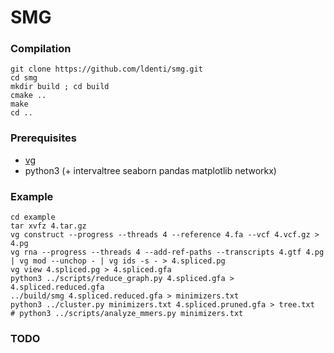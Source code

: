 # SMG

### Compilation
```
git clone https://github.com/ldenti/smg.git
cd smg
mkdir build ; cd build
cmake ..
make
cd ..
```

### Prerequisites
* [vg](https://github.com/vgteam/vg)
* python3 (+ intervaltree seaborn pandas matplotlib networkx)


### Example
```
cd example
tar xvfz 4.tar.gz
vg construct --progress --threads 4 --reference 4.fa --vcf 4.vcf.gz > 4.pg
vg rna --progress --threads 4 --add-ref-paths --transcripts 4.gtf 4.pg | vg mod --unchop - | vg ids -s - > 4.spliced.pg
vg view 4.spliced.pg > 4.spliced.gfa
python3 ../scripts/reduce_graph.py 4.spliced.gfa > 4.spliced.reduced.gfa
../build/smg 4.spliced.reduced.gfa > minimizers.txt
python3 ../cluster.py minimizers.txt 4.spliced.pruned.gfa > tree.txt
# python3 ../scripts/analyze_mmers.py minimizers.txt
```

### TODO
